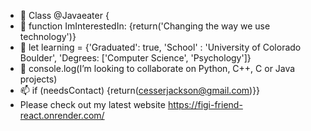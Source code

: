 - 👋 Class @Javaeater {
- 👀 function ImInterestedIn: {return('Changing the way we use technology')}
- 🌱 let learning = {'Graduated': true, 'School' : 'University of Colorado Boulder', 'Degrees: ['Computer Science', 'Psychology']} 
- 💞️ console.log(I’m looking to collaborate on Python, C++, C or Java projects)
- 📫 if (needsContact) {return(cesserjackson@gmail.com)}}
- Please check out my latest website https://figi-friend-react.onrender.com/

<!---
Javaeater/Javaeater is a ✨ special ✨ repository because its `README.md` (this file) appears on your GitHub profile.
You can click the Preview link to take a look at your changes.
--->
